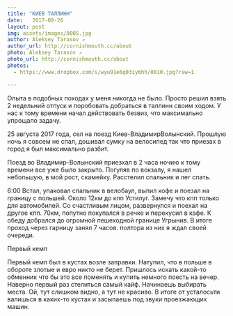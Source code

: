 ```yaml
---
title: "КИЕВ ТАЛЛИНН"
date:   2017-08-26
layout: post
img: assets/images/0005.jpg
author: Aleksey Tarasov ↗
author_url: http://cornishmouth.cc/about
photo: Aleksey Tarasov ↗
photo_url: http://cornishmouth.cc/about
photos: 
  - https://www.dropbox.com/s/wyu91e6q03iy6hh/0010.jpg?raw=1

--- 
```


Опыта в подобных походах у меня никогда не было. Просто решил взять 2 недельний отпуск и поробовать добраться в таллинн своим ходом. У нас к тому времени начал действовать безвиз, что максимально упрощало задачу.

25 августа 2017 года, сел на поезд Киев-ВладимирВолынский. Прошлую ночь я совсем не спал, дошивал сумку на велосипед так что приезах в город я был максимально разбит. 

Поезд во Владимир-Волынский приезхал в 2 часа ночию к тому времени все уже было закрыто. Погуляв по вокзалу, я нашел небольшую, в мой рост, скамейку. Расстелил спальник и лег спать.

6:00 Встал, упаковал спальник в велобаул, выпил кофе и поезал на границу с польшей. Около 12км до кпп Устилуг. Замечу что кпп только для автомобилей. Со счастливым лицом, развернулся и поехал на другое кпп. 70км, попутно покупался в речке и перекусил в кафе. К обеду добрался до огромной пешеходной границе Угрынив. В итоге проход через гарницу занял 7 часов. полтора из них я ждал своей очереди. 

Первый кемп

Первый кемп был в кустах возле заправки. Натупил, что в польше в обороте злотые и евро никто не берет. Пришлось искать какой-то обменник что бы это все поменять и купить немного поесть на вечер. Наверно первый раз стелиться самый кайф. Начинаешь выбирать места. Ой, тут слишком видно, а тут не красиво. В итоге от усталосьти валишься в каких-то кустах и засыпаешь под звуки проезжающих машин.